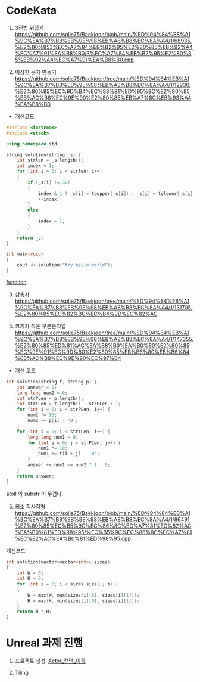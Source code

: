 # CodeKata

1. 3진법 뒤집기
https://github.com/solie75/Baekjoon/blob/main/%ED%94%84%EB%A1%9C%EA%B7%B8%EB%9E%98%EB%A8%B8%EC%8A%A4/1/68935.%E2%80%853%EC%A7%84%EB%B2%95%E2%80%85%EB%92%A4%EC%A7%91%EA%B8%B0/3%EC%A7%84%EB%B2%95%E2%80%85%EB%92%A4%EC%A7%91%EA%B8%B0.cpp

2. 이상한 문자 만들기
https://github.com/solie75/Baekjoon/tree/main/%ED%94%84%EB%A1%9C%EA%B7%B8%EB%9E%98%EB%A8%B8%EC%8A%A4/1/12930.%E2%80%85%EC%9D%B4%EC%83%81%ED%95%9C%E2%80%85%EB%AC%B8%EC%9E%90%E2%80%85%EB%A7%8C%EB%93%A4%EA%B8%B0

- 개선코드
```c++
#include <iostream>
#include <stack>

using namespace std;

string solution(string _s) {
    int strlen = _s.length();
    int index = 1;
    for (int i = 0; i < strlen; i++)
    {
        if (_s[i] != 32)
        {
            index & 1 ? _s[i] = toupper(_s[i]) : _s[i] = tolower(_s[i]);
            ++index;
        }
        else
        {
            index = 1;
        }
    }
    return _s;
}

int main(void) 
{
    cout << solution("try hello world");
}
```
[function](/c++/Basic/function#toupper(),-tolower())

3. 삼총사
https://github.com/solie75/Baekjoon/tree/main/%ED%94%84%EB%A1%9C%EA%B7%B8%EB%9E%98%EB%A8%B8%EC%8A%A4/1/131705.%E2%80%85%EC%82%BC%EC%B4%9D%EC%82%AC

4. 크기가 작은 부분문자열
https://github.com/solie75/Baekjoon/tree/main/%ED%94%84%EB%A1%9C%EA%B7%B8%EB%9E%98%EB%A8%B8%EC%8A%A4/1/147355.%E2%80%85%ED%81%AC%EA%B8%B0%EA%B0%80%E2%80%85%EC%9E%91%EC%9D%80%E2%80%85%EB%B6%80%EB%B6%84%EB%AC%B8%EC%9E%90%EC%97%B4

- 개선 코드
```c++
int solution(string t, string p) {
    int answer = 0;
    long long num2 = 0;
    int strPLen = p.length();
    int strTLen = t.length() - strPLen + 1;
    for (int i = 0; i < strPLen; i++) {
        num2 *= 10;
        num2 += p[i] - '0';
    }
    for (int i = 0; i < strTLen; i++) {
        long long num1 = 0;
        for (int j = 0; j < strPLen; j++) {
            num1 *= 10;
            num1 += t[i + j] - '0';
        }
        answer += num1 <= num2 ? 1 : 0;
    }
    return answer;
}
```
atoll 와 substr 이 무겁다.

5. 최소 직사각형
https://github.com/solie75/Baekjoon/blob/main/%ED%94%84%EB%A1%9C%EA%B7%B8%EB%9E%98%EB%A8%B8%EC%8A%A4/1/86491.%E2%80%85%EC%B5%9C%EC%86%8C%EC%A7%81%EC%82%AC%EA%B0%81%ED%98%95/%EC%B5%9C%EC%86%8C%EC%A7%81%EC%82%AC%EA%B0%81%ED%98%95.cpp

개선코드
```c++
int solution(vector<vector<int>> sizes) 
{
    int W = 0;
    int H = 0;
    for (int i = 0; i < sizes.size(); i++)
    {
        W = max(W, max(sizes[i][0], sizes[i][1]));
        H = max(H, min(sizes[i][0], sizes[i][1]));
    }
    return W * H;
}
```

# Unreal 과제 진행

1. 프로젝트 생성.
[Actor_랜덤_이동](/Unreal/Project/Unreal_Assignment_1)

2. Tiling
